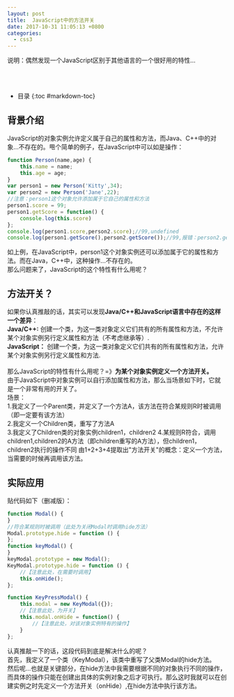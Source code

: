 ```yaml
---
layout: post
title:  JavaScript中的方法开关
date: 2017-10-31 11:05:13 +0800
categories:
  - css3
---
```


说明：偶然发现一个JavaScript区别于其他语言的一个很好用的特性...

<br/><br/>

- 目录
{:toc #markdown-toc}


## 背景介绍
JavaScript的对象实例允许定义属于自己的属性和方法，而Java、C++中的对象...不存在的。甩个简单的例子，在JavaScript中可以如是操作：
```javascript
function Person(name,age) {
	this.name = name;
	this.age = age;
}
var person1 = new Person('Kitty',34);
var person2 = new Person('Jane',22);
//注意：person1这个对象允许添加属于它自己的属性和方法
person1.score = 99;
person1.getScore = function() {
	console.log(this.score)
};
console.log(person1.score,person2.score);//99,undefined
console.log(person1.getScore(),person2.getScore());//99,报错：person2.getScore is not a function
```
如上例，在JavaScript中，person1这个对象实例还可以添加属于它的属性和方法。而在Java，C++中，这种操作...不存在的。
<br/>
那么问题来了，JavaScript的这个特性有什么用呢？


## 方法开关？
如果你认真推敲的话，其实可以发现**Java/C++和JavaScript语言中存在的这样一个差异**：<br/>
**Java/C++:** 创建一个类，为这一类对象定义它们共有的所有属性和方法，不允许某个对象实例另行定义属性和方法（不考虑继承等）.<br/>
**JavaScript：** 创建一个类，为这一类对象定义它们共有的所有属性和方法，允许某个对象实例另行定义属性和方法.<br/><br/>
那么JavaScript的特性有什么用呢？=》**为某个对象实例定义一个方法开关。**<br/>
由于JavaScript中对象实例可以自行添加属性和方法，那么当场景如下时，它就是一个非常有用的开关了。<br/>
场景：<br/>
1.我定义了一个Parent类，并定义了一个方法A，该方法在符合某规则R时被调用（即一定要有该方法）<br/>
2.我定义一个Children类，重写了方法A<br/>
3.我定义了Children类的对象实例children1，children2
4.某规则R符合，调用children1,children2的A方法（即children重写的A方法），但children1，children2执行的操作不同
由1+2+3+4提取出"方法开关"的概念：定义一个方法，当需要的时候再调用该方法。<br/>


## 实际应用
贴代码如下（删减版）：<br/>

```javascript
function Modal() {
}
//符合某规则时被调用（此处为关闭Modal时调用hide方法）
Modal.prototype.hide = function () {
};
function keyModal() {
}
keyModal.prototype = new Modal();
KeyModal.prototype.hide = function () {
	//【注意此处，在需要时调用】
    this.onHide();
};

function KeyPressModal() {
    this.modal = new KeyModal({});
	//【注意此处，为开关】
    this.modal.onHide = function() {
		//【注意此处，对该对象实例特有的操作】
	}
};
```
认真推敲一下的话，这段代码到底是解决什么的呢？<br/>
首先，我定义了一个类（KeyModal），该类中重写了父类Modal的hide方法。<br/>
然后呢...也就是关键部分，在hide方法中我需要根据不同的对象执行不同的操作，而具体的操作只能在创建出具体的实例对象之后才可执行。那么这时我就可以在创建实例之时先定义一个方法开关（onHide）,在hide方法中执行该方法。

